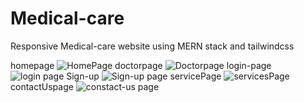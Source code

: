 # Medical-care
Responsive Medical-care website using MERN stack and tailwindcss 


homepage
![HomePage](https://github.com/Shubhamkanskar/Medical-care/assets/142893960/6fb51daf-6c96-42c1-867b-eaf6c5dae481)
doctorpage
![Doctorpage](https://github.com/Shubhamkanskar/Medical-care/assets/142893960/ba55e582-ee4e-4df9-af9e-a828c889949b)
login-page
![login page](https://github.com/Shubhamkanskar/Medical-care/assets/142893960/54641d13-4578-4aeb-82f5-80b92d9b566d)
Sign-up
![Sign-up page](https://github.com/Shubhamkanskar/Medical-care/assets/142893960/0966ef42-9299-4015-a99f-ee6b369b6bcc)
servicePage
![servicesPage](https://github.com/Shubhamkanskar/Medical-care/assets/142893960/a76e7073-7401-4248-8fe5-e2b356ae88c6)
contactUspage
![constact-us page](https://github.com/Shubhamkanskar/Medical-care/assets/142893960/46192ac2-7b9a-4e64-858e-82322af0efd8)






